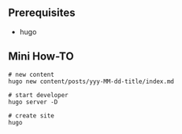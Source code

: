 ## Prerequisites
- hugo 

## Mini How-TO
```
# new content
hugo new content/posts/yyy-MM-dd-title/index.md

# start developer
hugo server -D

# create site
hugo
```